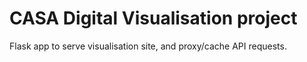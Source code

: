 # CASA Digital Visualisation project

Flask app to serve visualisation site, and proxy/cache API requests.